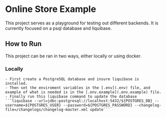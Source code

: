 # Online Store Example

This project serves as a playground for testing out different backends. It is currently focused on a psql database and liquibase. 


## How to Run

This project can be ran in two ways, either locally or using docker. 

### Locally

    - First create a PostgreSQL database and insure liquibase is installed.
    - Then set the enviroment variables in the [.env](.env) file, and example of what is needed is in the [.env.example](.env.example) file.
    - Finally run this liquibase command to update the database 
    ```liquibase --url=jdbc:postgresql://localhost:5432/${POSTGRES_DB} --username=${POSTGRES_USER} --password=${POSTGRES_PASSWORD} --changelog-file=/changelogs/changelog-master.xml update```








